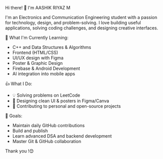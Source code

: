 Hi there! 👋 I'm AASHIK RIYAZ M

I'm an Electronics and Communication Engineering student with a passion for technology, design, and problem-solving. I love building useful applications, solving coding challenges, and designing creative interfaces.

💪 What I'm Currently Learning:
- C++ and Data Structures & Algorithms
- Frontend  (HTML/CSS)
- UI/UX design with Figma
- Poster & Graphic Design
- Firebase & Android Development
- AI integration into mobile apps

👍 What I Do:
- 💡 Solving problems on LeetCode
- 🎨 Designing clean UI & posters in Figma/Canva
- 🔧 Contributing to personal and open-source projects

 🥅 Goals:
- Maintain daily GitHub contributions
- Build and publish 
- Learn advanced DSA and backend development
- Master Git & GitHub collaboration


Thank you !😊

